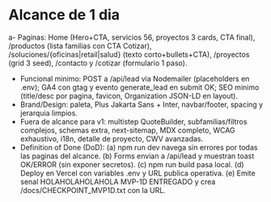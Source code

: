 # Alcance de 1 dia

a- Paginas: Home (Hero+CTA, servicios 56, proyectos 3 cards, CTA final), /productos (lista familias con CTA Cotizar), /soluciones/{oficinas|retail|salud} (texto corto+bullets+CTA), /proyectos (grid 3 seed), /contacto y /cotizar (formulario 1 paso).
- Funcional minimo: POST a /api/lead via Nodemailer (placeholders en .env); GA4 con gtag y evento generate_lead en submit OK; SEO minimo (title/desc por pagina, favicon, Organization JSON-LD en layout).
- Brand/Design: paleta, Plus Jakarta Sans + Inter, navbar/footer, spacing y jerarquia limpios.
- Fuera de alcance para v1: multistep QuoteBuilder, subfamilias/filtros complejos, schemas extra, next-sitemap, MDX completo, WCAG exhaustivo, i18n, detalle de proyecto, CWV avanzadas.
- Definition of Done (DoD):
  (a) npm run dev navega sin errores por todas las paginas del alcance.
  (b) Forms envian a /api/lead y muestran toast OK/ERROR (sin exponer secretos).
  (c) npm run build pasa local.
  (d) Deploy en Vercel con variables .env y URL publica operativa.
  (e) Emite senal HOLAHOLAHOLAHOLA  MVP-1D ENTREGADO  y crea /docs/CHECKPOINT_MVP1D.txt con la URL.
